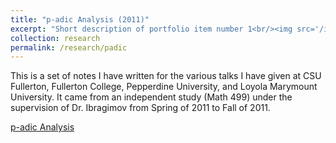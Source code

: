 ```yaml
---
title: "p-adic Analysis (2011)"
excerpt: "Short description of portfolio item number 1<br/><img src='/images/500x300.png'>"
collection: research
permalink: /research/padic
---
```


This is a set of notes I have written for the various talks I have given at CSU Fullerton, Fullerton College, Pepperdine University, and Loyola Marymount University. It came from an independent study (Math 499) under the supervision of Dr. Ibragimov from Spring of 2011 to Fall of 2011.

[p-adic Analysis](kon/files/R001_padic/p_adic.pdf)